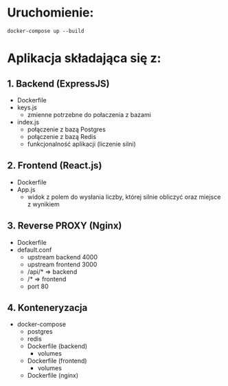 # Uruchomienie:
```
docker-compose up --build
```

# Aplikacja składająca się z:
## 1. Backend (ExpressJS)
* Dockerfile
* keys.js
    * zmienne potrzebne do połaczenia z bazami
* index.js
    * połączenie z bazą Postgres
    * połączenie z bazą Redis
    * funkcjonalność aplikacji (liczenie silni)
## 2. Frontend (React.js)
* Dockerfile
* App.js
    * widok z polem do wysłania liczby, której silnie obliczyć oraz miejsce z wynikiem
## 3. Reverse PROXY (Nginx)
* Dockerfile
* default.conf
    * upstream backend 4000
    * upstream frontend 3000
    * /api/*  =>  backend
    * /*     =>  frontend
    * port 80
## 4. Konteneryzacja
* docker-compose
    * postgres
    * redis
    * Dockerfile (backend)
        * volumes
    * Dockerfile (frontend)
        * volumes
    * Dockerfile (nginx)

